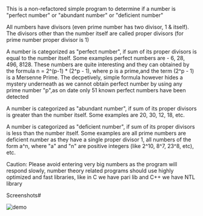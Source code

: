 This is a non-refactored simple program to determine if a number is "perfect number" or "abundant number" or "deficient number"

All numbers have divisors (even prime number has two divisor, 1 & itself). The divisors other than the number itself are called proper divisors (for prime number proper divisor is 1)

A number is categorized as "perfect number", if sum of its proper divisors is equal to the number itself. Some examples perfect numbers are - 6, 28, 496, 8128. These numbers are quite interesting and they can obtained by the formula n = 2^(p-1) * (2^p - 1), where p is a prime,and the term (2^p - 1) is a Mersenne Prime. The decpetively, simple formula however hides a mystery underneath as we cannot obtain perfect number by using any prime number "p",as on date only 51 known perfect numbers have been detected

A number is categorized as "abundant number", if sum of its proper divisors is greater than the number itself. Some examples are 20, 30, 12, 18, etc.

A number is categorized as "deficient number", if sum of its proper divisors is less than the number itself. Some examples are all prime numbers are deficient number as they have a single proper divisor 1, all numbers of the form a^n, where "a" and "n" are positive integers (like 2^10, 8^7, 23^8, etc), etc.

Caution: Please avoid entering very big numbers as the program will respond slowly, number theory related programs should use highly optimized and fast libraries, like in C we have pari lib and C++ we have NTL library

Screenshots#

![demo](https://user-images.githubusercontent.com/82666308/193574642-2a0eec8b-d7f4-4e60-b306-00f873eacfae.JPG)
